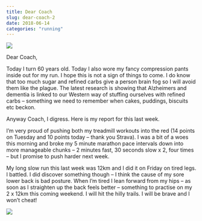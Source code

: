 ```yaml
---
title: Dear Coach
slug: dear-coach-2
date: 2018-06-14
categories: "running"
---
```


<p><img src="https://res.cloudinary.com/dy6grlu8z/image/upload/v1558841590/frzvgtv0quf1rdqpffpr.png"/></p>
<p>Dear Coach,</p>
<p>Today I turn 60 years old. Today I also wore my fancy compression pants inside out for my run. I hope this is not a sign of things to come. I do know that too much sugar and refined carbs give a person brain fog so I will avoid them like the plague. The latest research is showing that Alzheimers and dementia is linked to our Western way of stuffing ourselves with refined carbs – something we need to remember when cakes, puddings, biscuits etc beckon.</p>
<p>Anyway Coach, I digress. Here is my report for this last week.</p>
<p>I’m very proud of pushing both my treadmill workouts into the red (14 points on Tuesday and 10 points today – thank you Strava). I was a bit of a woes this morning and broke my 5 minute marathon pace intervals down into more manageable chunks – 2 minutes fast, 30 seconds slow x 2, four times – but I promise to push harder next week.</p>
<p>My long slow run this last week was 12km and I did it on Friday on tired legs. I battled. I did discover something though – I think the cause of my sore lower back is bad posture. When I’m tired I lean forward from my hips – as soon as I straighten up the back feels better – something to practise on my 2 x 12km this coming weekend. I will hit the hilly trails. I will be brave and I won’t cheat!</p>
<p><img src="https://res.cloudinary.com/dy6grlu8z/image/upload/v1558841591/mibaxolzbhznredxtm0y.png"/></p>
<p> </p>








